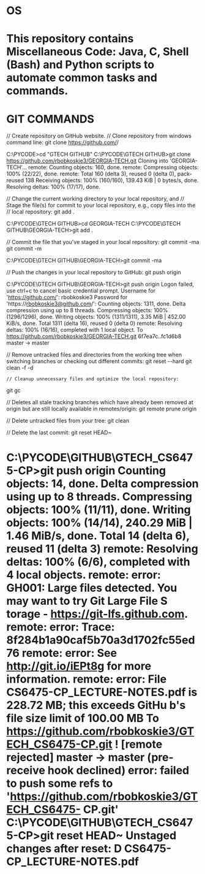 # OS

This repository contains Miscellaneous Code: Java, C, Shell (Bash) and Python scripts to automate common tasks and commands.
====================================================

# GIT COMMANDS
// Create repository on GitHub website.
// Clone repository from windows command line:
   git clone https://github.com/<USER>/<REPOSITORY>

C:\PYCODE>cd "GTECH GITHUB"
C:\PYCODE\GTECH GITHUB>git clone https://github.com/rbobkoskie3/GEORGIA-TECH.git
Cloning into 'GEORGIA-TECH'...
remote: Counting objects: 160, done.
remote: Compressing objects: 100% (22/22), done.
remote: Total 160 (delta 3), reused 0 (delta 0), pack-reused 138
Receiving objects: 100% (160/160), 139.43 KiB | 0 bytes/s, done.
Resolving deltas: 100% (17/17), done.

// Change the current working directory to your local repository, and
// Stage the file(s) for commit to your local repository, e.g., copy
   files into the
// local repository:
   git add .

C:\PYCODE\GTECH GITHUB>cd GEORGIA-TECH
C:\PYCODE\GTECH GITHUB\GEORGIA-TECH>git add .

// Commit the file that you've staged in your local repository:
   git commit -ma
   git commit -m <FILE>

C:\PYCODE\GTECH GITHUB\GEORGIA-TECH>git commit -ma

// Push the changes in your local repository to GitHub:
   git push origin

C:\PYCODE\GTECH GITHUB\GEORGIA-TECH>git push origin
Logon failed, use ctrl+c to cancel basic credential prompt.
Username for 'https://github.com/': rbobkoskie3
Password for 'https://rbobkoskie3@github.com/':
Counting objects: 1311, done.
Delta compression using up to 8 threads.
Compressing objects: 100% (1296/1296), done.
Writing objects: 100% (1311/1311), 3.35 MiB | 452.00 KiB/s, done.
Total 1311 (delta 16), reused 0 (delta 0)
remote: Resolving deltas: 100% (16/16), completed with 1 local object.
To https://github.com/rbobkoskie3/GEORGIA-TECH.git
   6f7ea7c..fc1d6b8  master -> master


// Remove untracked files and directories from the working tree when
   switching branches or checking out different commits:
   git reset --hard
   git clean -f -d

	// Cleanup unnecessary files and optimize the local repository:
   git gc

// Deletes all stale tracking branches which have already been
   removed at origin but are still locally available in
   remotes/origin:
         git remote prune origin

// Delete untracked files from your tree:
         git clean


// Delete the last commit:
   git reset HEAD~

C:\PYCODE\GITHUB\GTECH_CS6475-CP>git push origin
Counting objects: 14, done.
Delta compression using up to 8 threads.
Compressing objects: 100% (11/11), done.
Writing objects: 100% (14/14), 240.29 MiB | 1.46 MiB/s, done.
Total 14 (delta 6), reused 11 (delta 3)
remote: Resolving deltas: 100% (6/6), completed with 4 local objects.
remote: error: GH001: Large files detected. You may want to try Git Large File S
torage - https://git-lfs.github.com.
remote: error: Trace: 8f284b1a90caf5b70a3d1702fc55ed76
remote: error: See http://git.io/iEPt8g for more information.
remote: error: File CS6475-CP_LECTURE-NOTES.pdf is 228.72 MB; this exceeds GitHu
b's file size limit of 100.00 MB
To https://github.com/rbobkoskie3/GTECH_CS6475-CP.git
! [remote rejected] master -> master (pre-receive hook declined)
error: failed to push some refs to 'https://github.com/rbobkoskie3/GTECH_CS6475-
CP.git'
C:\PYCODE\GITHUB\GTECH_CS6475-CP>git reset HEAD~
Unstaged changes after reset:
D       CS6475-CP_LECTURE-NOTES.pdf
====================================================
